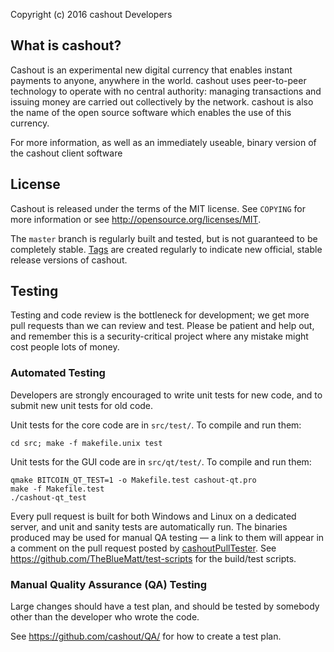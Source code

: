 Copyright (c) 2016 cashout Developers

What is cashout?
----------------

Cashout is an experimental new digital currency that enables instant payments to
anyone, anywhere in the world. cashout uses peer-to-peer technology to operate
with no central authority: managing transactions and issuing money are carried
out collectively by the network. cashout is also the name of the open source
software which enables the use of this currency.

For more information, as well as an immediately useable, binary version of
the cashout client software

License
-------

Cashout is released under the terms of the MIT license. See `COPYING` for more
information or see http://opensource.org/licenses/MIT.

The `master` branch is regularly built and tested, but is not guaranteed to be
completely stable. [Tags](https://github.com/cashout/cashout/tags) are created
regularly to indicate new official, stable release versions of cashout.

Testing
-------

Testing and code review is the bottleneck for development; we get more pull
requests than we can review and test. Please be patient and help out, and
remember this is a security-critical project where any mistake might cost people
lots of money.

### Automated Testing

Developers are strongly encouraged to write unit tests for new code, and to
submit new unit tests for old code.

Unit tests for the core code are in `src/test/`. To compile and run them:

    cd src; make -f makefile.unix test

Unit tests for the GUI code are in `src/qt/test/`. To compile and run them:

    qmake BITCOIN_QT_TEST=1 -o Makefile.test cashout-qt.pro
    make -f Makefile.test
    ./cashout-qt_test

Every pull request is built for both Windows and Linux on a dedicated server,
and unit and sanity tests are automatically run. The binaries produced may be
used for manual QA testing — a link to them will appear in a comment on the
pull request posted by [cashoutPullTester](https://github.com/cashoutPullTester). See https://github.com/TheBlueMatt/test-scripts
for the build/test scripts.

### Manual Quality Assurance (QA) Testing

Large changes should have a test plan, and should be tested by somebody other
than the developer who wrote the code.

See https://github.com/cashout/QA/ for how to create a test plan.
